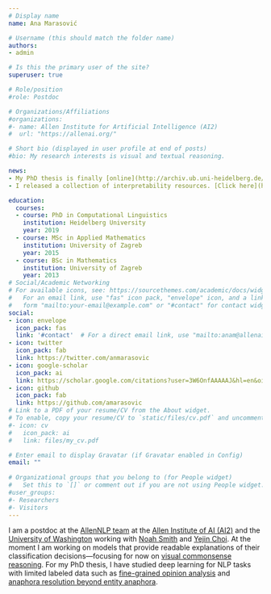 ```yaml
---
# Display name
name: Ana Marasović

# Username (this should match the folder name)
authors:
- admin

# Is this the primary user of the site?
superuser: true

# Role/position
#role: Postdoc

# Organizations/Affiliations
#organizations:
#- name: Allen Institute for Artificial Intelligence (AI2)
#  url: "https://allenai.org/"

# Short bio (displayed in user profile at end of posts)
#bio: My research interests is visual and textual reasoning.

news:
- My PhD thesis is finally [online](http://archiv.ub.uni-heidelberg.de/volltextserver/27699/)
- I released a collection of interpretability resources. [Click here](https://github.com/amarasovic/interpretability-literature/)

education:
  courses:
  - course: PhD in Computational Linguistics
    institution: Heidelberg University
    year: 2019
  - course: MSc in Applied Mathematics 
    institution: University of Zagreb
    year: 2015
  - course: BSc in Mathematics
    institution: University of Zagreb
    year: 2013
# Social/Academic Networking
# For available icons, see: https://sourcethemes.com/academic/docs/widgets/#icons
#   For an email link, use "fas" icon pack, "envelope" icon, and a link in the
#   form "mailto:your-email@example.com" or "#contact" for contact widget.
social:
- icon: envelope
  icon_pack: fas
  link: '#contact'  # For a direct email link, use "mailto:anam@allenai.org".
- icon: twitter
  icon_pack: fab
  link: https://twitter.com/anmarasovic
- icon: google-scholar
  icon_pack: ai
  link: https://scholar.google.com/citations?user=3W6OnfAAAAAJ&hl=en&oi=ao
- icon: github
  icon_pack: fab
  link: https://github.com/amarasovic
# Link to a PDF of your resume/CV from the About widget.
# To enable, copy your resume/CV to `static/files/cv.pdf` and uncomment the lines below.  
#- icon: cv
#   icon_pack: ai
#   link: files/my_cv.pdf

# Enter email to display Gravatar (if Gravatar enabled in Config)
email: ""
  
# Organizational groups that you belong to (for People widget)
#   Set this to `[]` or comment out if you are not using People widget.  
#user_groups:
#- Researchers
#- Visitors
---
```


I am a postdoc at the [AllenNLP team](https://allennlp.org) at the [Allen Institute of AI (AI2)](https://allenai.org/) and the [University of Washington](https://www.cs.washington.edu/) working with [Noah Smith](https://homes.cs.washington.edu/~nasmith/) and [Yejin Choi](https://homes.cs.washington.edu/~yejin/). At the moment I am working on models that provide readable explanations of their classification decisions—focusing for now on [visual commonsense reasoning](https://visualcommonsense.com/). For my PhD thesis, I have studied deep learning for NLP tasks with limited labeled data such as [fine-grained opinion analysis](https://www.aclweb.org/anthology/N18-1054/) and [anaphora resolution beyond entity anaphora](https://www.aclweb.org/anthology/D17-1021/). 
